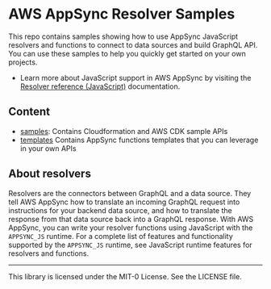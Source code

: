 # AWS AppSync Resolver Samples

This repo contains samples showing how to use AppSync JavaScript resolvers and functions to connect to data sources and build GraphQL API. You can use these samples to help you quickly get started on your own projects.

- Learn more about JavaScript support in AWS AppSync by visiting the [Resolver reference (JavaScript)](https://docs.aws.amazon.com/appsync/latest/devguide/resolver-reference-js-version.html) documentation.

## Content

- [samples](./samples/): Contains Cloudformation and AWS CDK sample APIs
- [templates](./templates/) Contains AppSync functions templates that you can leverage in your own APIs

## About resolvers

Resolvers are the connectors between GraphQL and a data source. They tell AWS AppSync how to translate an incoming GraphQL request into instructions for your backend data source, and how to translate the response from that data source back into a GraphQL response. With AWS AppSync, you can write your resolver functions using JavaScript with the `APPSYNC_JS` runtime. For a complete list of features and functionality supported by the `APPSYNC_JS` runtime, see JavaScript runtime features for resolvers and functions.

----
This library is licensed under the MIT-0 License. See the LICENSE file.
